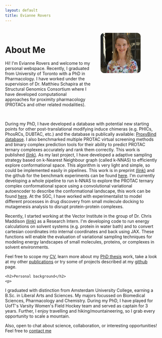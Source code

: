 ```yaml
---
layout: default
title: Evianne Rovers
---
```

<style>
.about-container {
  display: flex;
  flex-wrap: wrap;
  gap: 2rem;
  margin-top: 2rem;
}
.about-text {
  flex: 3;
  min-width: 250px;
}
.about-image {
  flex: 2;
  min-width: 100px;
}
.about-image img {
  max-width: 100%;
  border-radius: 12px;
}
.full-width-section {
  width: 100%;
  margin-top: 2rem;
}
</style>

<div class="about-container">
  <div class="about-text">
    <h1>About Me</h1>
    <p>
Hi! I'm Evianne Rovers and welcome to my personal webspace. Recently, I graduated from University of Toronto with a PhD in Pharmacology. I have worked under the supervision of Dr. Matthieu Schapira at the Structural Genomics Consortium where I have developed computational approaches for proximity pharmacology (PROTACs and other related modalities). 
    </p>
  </div>

  <div class="about-image">
    <img src="profile.JPG" alt="" style="max-width: 70%; border-radius: 12px;">
  </div>
</div>

<div class="full-width-section">
  <p>
    During my PhD, I have developed a database with potential new starting points for other post-translational modifying induce chimeras (e.g. PHICs, PhosRCs, DUBTAC, etc.) and the database is publically available: <a href="[/eviannerovers/projects](https://polymorph.sgc.utoronto.ca/proxybind/)" target="_blank">ProxyBind database</a>. I also benchmarked multiple PROTAC virtual screening methods and binary complex prediction tools for their ability to predict PROTAC ternary complexes accurately and rank them correctly. This work is published <a href="[/eviannerovers/projects](https://pubs.acs.org/doi/10.1021/acs.jcim.4c00426)" target="_blank">(link)</a>. As my last project, I have developed a adaptive sampling strategy based on k-Nearest Neighbour graph (called k-NNAS) to efficiently explore conformational space. This algorithm is very light and simple, so could be implemented easily in pipelines. This work is in preprint <a href="[/eviannerovers/projects](https://www.biorxiv.org/content/10.1101/2025.03.05.641673v1)" target="_blank">(link)</a> and the github for the benchmark experiments can be found <a href="[/eviannerovers/projects](https://github.com/ERovers/kNN-AS)" target="_blank">here</a>. I'm currently developing a whole pipeline to run k-NNAS to explore the PROTAC ternary complex conformational space using a convolutional variational autoencoder to describe the conformational landscape, this work can be found <a href="[/eviannerovers/projects](https://github.com/ERovers/knnsampling)" target="_blank">here</a>. At the SGC, I have worked with experimentalist to model different processes in drug discovery from small molecule docking to mutagenesis analysis to disrupt protein-protein complexes.
  </p>
  <p>
Recently, I started working at the Vector Institute in the group of Dr. Chris Maddison <a href="[/eviannerovers/phdthesis](https://www.cs.toronto.edu/~cmaddis/research.html)" target="_blank">(link)</a> as a Research Intern. I'm developing code to run energy calculations on solvent systems (e.g. protein in water bath) and to convert cartesian coordinates into internal coordinates and back using JAX. These functions will enable the evaluation of variational sampling techniques for modeling energy landscapes of small molecules, proteins, or complexes in solvent environments.
    </p>
    <p>
Feel free to scope my <a href="/eviannerovers/cv" target="_blank">CV</a>, learn more about my <a href="/eviannerovers/phdthesis" target="_blank">PhD thesis</a> work, take a look at my other <a href="/eviannerovers/publications" target="_blank">publications</a> or try some of projects described at my <a href="/eviannerovers/projects" target="_blank">github</a> page.
    </p>
    
    <h2>Personal background</h2>
    <p>
I graduated with distinction from Amsterdam University College, earning a B.Sc. in Liberal Arts and Sciences. My majors focussed on Biomedical Sciences, Pharmacology and Chemistry. During my PhD, I have played for UofT's Varsity Women's Field Hockey team and served as captain for 3 years. Further, I enjoy travelling and hiking/mountaineering, so I grab every opportunity to scale a mountain. 
    </p>
    <p>
Also, open to chat about science, collaboration, or interesting opportunities!
Feel free to <a href="/eviannerovers/contact" target="_blank">contact me</a>
    </p>
</div>

